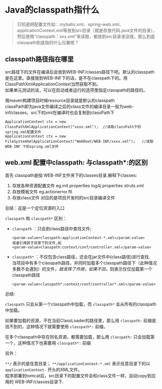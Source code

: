 # Java的classpath指什么

> 只知道把配置文件如：mybatis.xml、spring-web.xml、applicationContext.xml等放到src目录（就是存放代码.java文件的目录），然后使用“classpath：xxx.xml”来读取，都放到src目录准没错，那么到底classpath到底指的什么位置呢？ 


## classpath路径指在哪里

src路径下的文件在编译后会放到WEB-INF/classes路径下吧。默认的classpath是在这里。直接放到WEB-INF下的话，是不在classpath下的。用ClassPathXmlApplicationContext当然获取不到。  
如果单元测试的话，可以在启动或者运行的选项里指定classpath的路径的。  

用maven构建项目时候resource目录就是默认的classpath  
classPath即为java文件编译之后的class文件的编译目录一般为web-inf/classes，src下的xml在编译时也会复制到classPath下 
```
ApplicationContext ctx = new ClassPathXmlApplicationContext("xxxx.xml");  //读取classPath下的spring.xml配置文件  
ApplicationContext ctx = new FileSystemXmlApplicationContext("WebRoot/WEB-INF/xxxx.xml");   //读取WEB-INF 下的spring.xml文件 
```

## web.xml 配置中classpath: 与classpath*:的区别

首先 classpath是指 WEB-INF文件夹下的classes目录.解释下classes:

1. 存放各种资源配置文件 eg.init.properties log4j.properties struts.xml   
2. 存放模板文件 eg.actionerror.ftl   
3. 存放class文件 对应的是项目开发时的src目录编译文件   

总结：这是一个定位资源的入口  

`classpath` 和 `classpath*` 区别：

- `classpath` ：只会到class路径中查找文件; 
    ```
    <param-value>classpath:applicationContext-*.xml</param-value>  
    或者引用其子目录下的文件,如 
    <param-value>classpath:context/conf/controller.xml</param-value>  
    ```
- `classpath*` ：不仅包含class路径，还会在jar文件中(class路径)进行查找.   
  当项目中有多个classpath路径，并同时加载多个classpath路径下（此种情况多数不会遇到）的文件，*就发挥了作用，如果不加*，则表示仅仅加载第一个classpath路径
    ```
    <param-value>classpath*:context/conf/controller*.xml</param-value>  
    ```

总结:

`classpath` 只会从第一个classpath中加载，而 `classpath*` 会从所有的classpath中加载。

如果要加载的资源，不在当前ClassLoader的路径里，那么用 `classpath:` 前缀是找不到的，这种情况下就需要使用 `classpath*:` 前缀。

在多个classpath中存在同名资源，都需要加载，那么用 `classpath:` 只会加载第一个，这种情况下也需要用 `classpath*:` 前缀 


另外： 

`**/`  表示的是任意目录； 
`**/applicationContext-*.xml`  表示任意目录下的以 `applicationContext-` 开头的XML文件。  
程序部署到tomcat后，src目录下的配置文件会和class文件一样，自动copy到应用的 WEB-INF/classes目录下.






